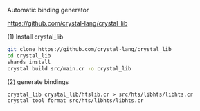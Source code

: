 Automatic binding generator

https://github.com/crystal-lang/crystal_lib

(1) Install crystal_lib

```sh
git clone https://github.com/crystal-lang/crystal_lib
cd crystal_lib
shards install
crystal build src/main.cr -o crystal_lib
```

(2) generate bindings

```
crystal_lib crystal_lib/htslib.cr > src/hts/libhts/libhts.cr
crystal tool format src/hts/libhts/libhts.cr
```
